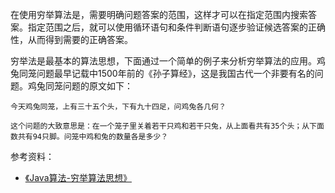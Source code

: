 在使用穷举算法是，需要明确问题答案的范围，这样才可以在指定范围内搜索答案。指定范围之后，就可以使用循环语句和条件判断语句逐步验证候选答案的正确性，从而得到需要的正确答案。


穷举法是最基本的算法思想，下面通过一个简单的例子来分析穷举算法的应用。鸡兔同笼问题最早记载中1500年前的《孙子算经》，这是我国古代一个非要有名的问题。鸡兔同笼问题的原文如下：

    今天鸡兔同笼，上有三十五个头，下有九十四足，问鸡兔各几何？

    这个问题的大致意思是：在一个笼子里关着若干只鸡和若干只兔，从上面看共有35个头；从下面数共有94只脚。问笼中鸡和兔的数量各是多少？

参考资料：

- [《Java算法-穷举算法思想》](https://my.oschina.net/Clarences/blog/1501708)
